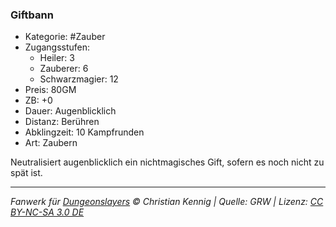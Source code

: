 ### Giftbann

- Kategorie: #Zauber
- Zugangsstufen:
  - Heiler: 3
  - Zauberer: 6
  - Schwarzmagier: 12
- Preis: 80GM
- ZB: +0
- Dauer: Augenblicklich
- Distanz: Berühren
- Abklingzeit: 10 Kampfrunden
- Art: Zaubern

Neutralisiert augenblicklich ein nichtmagisches Gift, sofern es noch nicht zu spät ist.

---

_Fanwerk für [Dungeonslayers](https://www.dungeonslayers.net/) © Christian Kennig | Quelle: GRW | Lizenz: [CC BY-NC-SA 3.0 DE](https://creativecommons.org/licenses/by-nc-sa/3.0/de/)_
